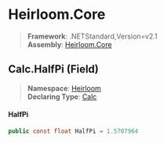 # Heirloom.Core

> **Framework**: .NETStandard,Version=v2.1  
> **Assembly**: [Heirloom.Core][0]

## Calc.HalfPi (Field)

> **Namespace**: [Heirloom][0]  
> **Declaring Type**: [Calc][1]

#### HalfPi

```cs
public const float HalfPi = 1.5707964
```

[0]: ../../../Heirloom.Core.md
[1]: ../Calc.md
